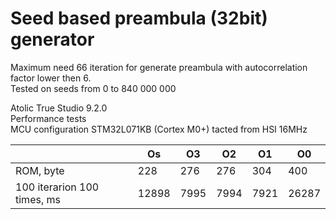 # Seed based preambula (32bit) generator

Maximum need 66 iteration for generate preambula with autocorrelation factor lower then 6.  
Tested on seeds from 0 to 840 000 000  

Atolic True Studio 9.2.0  
Performance tests  
MCU configuration STM32L071KB (Cortex M0+) tacted from HSI 16MHz  

|										|	Os		|	O3		|	O2	 	|	O1		|	O0		|
|---------------------------------------|-----------|-----------|-----------|-----------|-----------|
| ROM, byte								|	228		|	276		|	276		|	304		|	400		|
| 100 iterarion 100 times, ms			|	12898	|	7995	|	7994	|	7921	|	26287	|
